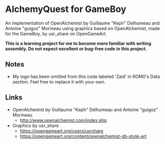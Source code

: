 # AlchemyQuest for GameBoy
An implementation of OpenAlchemist by Guillaume "Keph" Delhumeau and
Antoine "guigoz" Morineau using graphics based on OpenAlchemist, made for the
GameBoy, by usr_share on OpenGameArt.

__This is a learning project for me to become more familiar with writing
assembly. Do not expect excellent or bug-free code in this project.__


## Notes
* My logo has been omitted from this code labeled 'Zaid' in ROM0's Data
section. Feel free to replace it with your own.

## Links
* OpenAlchemist by Guillaume "Keph" Delhumeau and Antoine "guigoz" Morineau
  - http://www.openalchemist.com/index.php
* Graphics by usr_share
  - https://opengameart.org/users/usrshare
  - https://opengameart.org/content/openalchemist-gb-style-art
